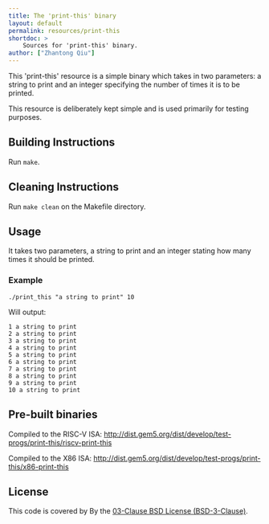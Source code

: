 ```yaml
---
title: The 'print-this' binary
layout: default
permalink: resources/print-this
shortdoc: >
    Sources for 'print-this' binary.
author: ["Zhantong Qiu"]
---
```


This 'print-this' resource is a simple binary which takes in two parameters: a string to print and an integer specifying the number of times it is to be printed.

This resource is deliberately kept simple and is used primarily for testing purposes.

## Building Instructions

Run `make`.

## Cleaning Instructions

Run `make clean` on the Makefile directory.

## Usage

It takes two parameters, a string to print and an integer stating how many times it should be printed.

### Example

`./print_this "a string to print" 10`

Will output:

```
1 a string to print
2 a string to print
3 a string to print
4 a string to print
5 a string to print
6 a string to print
7 a string to print
8 a string to print
9 a string to print
10 a string to print
```

## Pre-built binaries

Compiled to the RISC-V ISA: http://dist.gem5.org/dist/develop/test-progs/print-this/riscv-print-this

Compiled to the X86 ISA: http://dist.gem5.org/dist/develop/test-progs/print-this/x86-print-this

## License

This code is covered by By the [03-Clause BSD License (BSD-3-Clause)](https://opensource.org/licenses/BSD-3-Clause).
